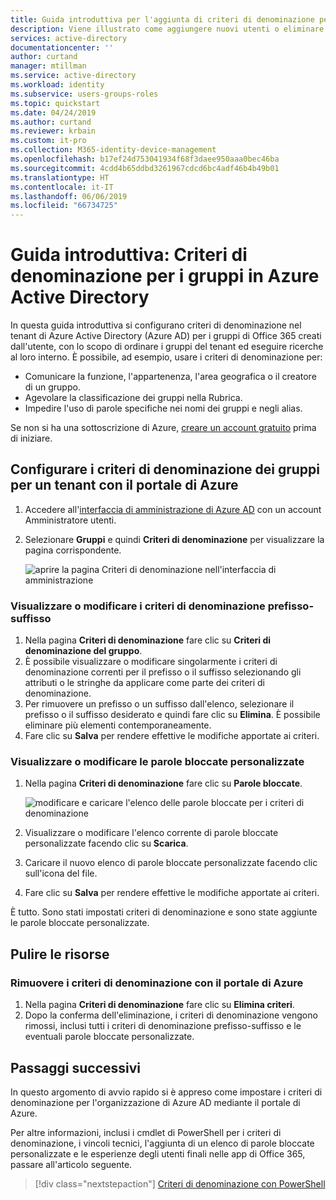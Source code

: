 ```yaml
---
title: Guida introduttiva per l'aggiunta di criteri di denominazione per i gruppi di Office 365 - Azure Active Directory | Microsoft Docs
description: Viene illustrato come aggiungere nuovi utenti o eliminare utenti esistenti in Azure Active Directory
services: active-directory
documentationcenter: ''
author: curtand
manager: mtillman
ms.service: active-directory
ms.workload: identity
ms.subservice: users-groups-roles
ms.topic: quickstart
ms.date: 04/24/2019
ms.author: curtand
ms.reviewer: krbain
ms.custom: it-pro
ms.collection: M365-identity-device-management
ms.openlocfilehash: b17ef24d753041934f68f3daee950aaa0bec46ba
ms.sourcegitcommit: 4cdd4b65ddbd3261967cdcd6bc4adf46b4b49b01
ms.translationtype: HT
ms.contentlocale: it-IT
ms.lasthandoff: 06/06/2019
ms.locfileid: "66734725"
---
```

# <a name="quickstart-naming-policy-for-groups-in-azure-active-directory"></a>Guida introduttiva: Criteri di denominazione per i gruppi in Azure Active Directory

In questa guida introduttiva si configurano criteri di denominazione nel tenant di Azure Active Directory (Azure AD) per i gruppi di Office 365 creati dall'utente, con lo scopo di ordinare i gruppi del tenant ed eseguire ricerche al loro interno. È possibile, ad esempio, usare i criteri di denominazione per:

* Comunicare la funzione, l'appartenenza, l'area geografica o il creatore di un gruppo.
* Agevolare la classificazione dei gruppi nella Rubrica.
* Impedire l'uso di parole specifiche nei nomi dei gruppi e negli alias.

Se non si ha una sottoscrizione di Azure, [creare un account gratuito](https://azure.microsoft.com/free/) prima di iniziare.

## <a name="configure-the-group-naming-policy-for-a-tenant-using-azure-portal"></a>Configurare i criteri di denominazione dei gruppi per un tenant con il portale di Azure

1. Accedere all'[interfaccia di amministrazione di Azure AD](https://aad.portal.azure.com) con un account Amministratore utenti.
1. Selezionare **Gruppi** e quindi **Criteri di denominazione** per visualizzare la pagina corrispondente.

    ![aprire la pagina Criteri di denominazione nell'interfaccia di amministrazione](./media/groups-naming-policy/policy.png)

### <a name="view-or-edit-the-prefix-suffix-naming-policy"></a>Visualizzare o modificare i criteri di denominazione prefisso-suffisso

1. Nella pagina **Criteri di denominazione** fare clic su **Criteri di denominazione del gruppo**.
1. È possibile visualizzare o modificare singolarmente i criteri di denominazione correnti per il prefisso o il suffisso selezionando gli attributi o le stringhe da applicare come parte dei criteri di denominazione.
1. Per rimuovere un prefisso o un suffisso dall'elenco, selezionare il prefisso o il suffisso desiderato e quindi fare clic su **Elimina**. È possibile eliminare più elementi contemporaneamente.
1. Fare clic su **Salva** per rendere effettive le modifiche apportate ai criteri.

### <a name="view-or-edit-the-custom-blocked-words"></a>Visualizzare o modificare le parole bloccate personalizzate

1. Nella pagina **Criteri di denominazione** fare clic su **Parole bloccate**.

    ![modificare e caricare l'elenco delle parole bloccate per i criteri di denominazione](./media/groups-naming-policy/blockedwords.png)

1. Visualizzare o modificare l'elenco corrente di parole bloccate personalizzate facendo clic su **Scarica**.
1. Caricare il nuovo elenco di parole bloccate personalizzate facendo clic sull'icona del file.
1. Fare clic su **Salva** per rendere effettive le modifiche apportate ai criteri.

È tutto. Sono stati impostati criteri di denominazione e sono state aggiunte le parole bloccate personalizzate.

## <a name="clean-up-resources"></a>Pulire le risorse

### <a name="remove-the-naming-policy-using-azure-portal"></a>Rimuovere i criteri di denominazione con il portale di Azure

1. Nella pagina **Criteri di denominazione** fare clic su **Elimina criteri**.
1. Dopo la conferma dell'eliminazione, i criteri di denominazione vengono rimossi, inclusi tutti i criteri di denominazione prefisso-suffisso e le eventuali parole bloccate personalizzate.

## <a name="next-steps"></a>Passaggi successivi

In questo argomento di avvio rapido si è appreso come impostare i criteri di denominazione per l'organizzazione di Azure AD mediante il portale di Azure.

Per altre informazioni, inclusi i cmdlet di PowerShell per i criteri di denominazione, i vincoli tecnici, l'aggiunta di un elenco di parole bloccate personalizzate e le esperienze degli utenti finali nelle app di Office 365, passare all'articolo seguente.
> [!div class="nextstepaction"]
> [Criteri di denominazione con PowerShell](groups-naming-policy.md)